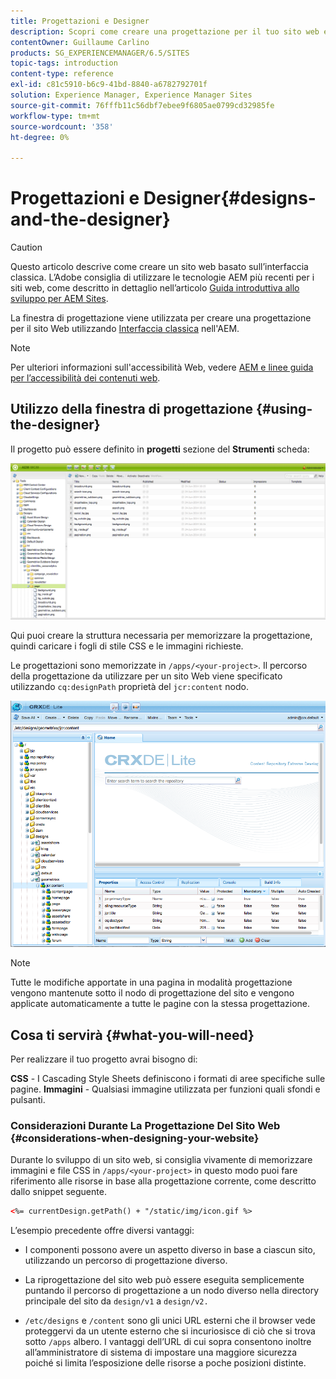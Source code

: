 ```yaml
---
title: Progettazioni e Designer
description: Scopri come creare una progettazione per il tuo sito web e in AEM utilizzando la finestra di progettazione.
contentOwner: Guillaume Carlino
products: SG_EXPERIENCEMANAGER/6.5/SITES
topic-tags: introduction
content-type: reference
exl-id: c81c5910-b6c9-41bd-8840-a6782792701f
solution: Experience Manager, Experience Manager Sites
source-git-commit: 76fffb11c56dbf7ebee9f6805ae0799cd32985fe
workflow-type: tm+mt
source-wordcount: '358'
ht-degree: 0%

---
```


# Progettazioni e Designer{#designs-and-the-designer}

>[!CAUTION]
>
>Questo articolo descrive come creare un sito web basato sull’interfaccia classica. L’Adobe consiglia di utilizzare le tecnologie AEM più recenti per i siti web, come descritto in dettaglio nell’articolo [Guida introduttiva allo sviluppo per AEM Sites](/help/sites-developing/getting-started.md).

La finestra di progettazione viene utilizzata per creare una progettazione per il sito Web utilizzando [Interfaccia classica](/help/release-notes/touch-ui-features-status.md) nell&#39;AEM.

>[!NOTE]
>
>Per ulteriori informazioni sull&#39;accessibilità Web, vedere [AEM e linee guida per l’accessibilità dei contenuti web](/help/managing/web-accessibility.md).

## Utilizzo della finestra di progettazione {#using-the-designer}

Il progetto può essere definito in **progetti** sezione del **Strumenti** scheda:

![screen_shot_2012-02-01at30237pm](assets/screen_shot_2012-02-01at30237pm.png)

Qui puoi creare la struttura necessaria per memorizzare la progettazione, quindi caricare i fogli di stile CSS e le immagini richieste.

Le progettazioni sono memorizzate in `/apps/<your-project>`. Il percorso della progettazione da utilizzare per un sito Web viene specificato utilizzando `cq:designPath` proprietà del `jcr:content` nodo.

![chlimage_1-74](assets/chlimage_1-74a.png)

>[!NOTE]
>
>Tutte le modifiche apportate in una pagina in modalità progettazione vengono mantenute sotto il nodo di progettazione del sito e vengono applicate automaticamente a tutte le pagine con la stessa progettazione.

## Cosa ti servirà {#what-you-will-need}

Per realizzare il tuo progetto avrai bisogno di:

**CSS** - I Cascading Style Sheets definiscono i formati di aree specifiche sulle pagine.
**Immagini** - Qualsiasi immagine utilizzata per funzioni quali sfondi e pulsanti.

### Considerazioni Durante La Progettazione Del Sito Web {#considerations-when-designing-your-website}

Durante lo sviluppo di un sito web, si consiglia vivamente di memorizzare immagini e file CSS in `/apps/<your-project>` in questo modo puoi fare riferimento alle risorse in base alla progettazione corrente, come descritto dallo snippet seguente.

```xml
<%= currentDesign.getPath() + "/static/img/icon.gif %>
```

L’esempio precedente offre diversi vantaggi:

* I componenti possono avere un aspetto diverso in base a ciascun sito, utilizzando un percorso di progettazione diverso.
* La riprogettazione del sito web può essere eseguita semplicemente puntando il percorso di progettazione a un nodo diverso nella directory principale del sito da `design/v1` a `design/v2.`

* `/etc/designs` e `/content` sono gli unici URL esterni che il browser vede proteggervi da un utente esterno che si incuriosisce di ciò che si trova sotto `/apps` albero. I vantaggi dell’URL di cui sopra consentono inoltre all’amministratore di sistema di impostare una maggiore sicurezza poiché si limita l’esposizione delle risorse a poche posizioni distinte.

